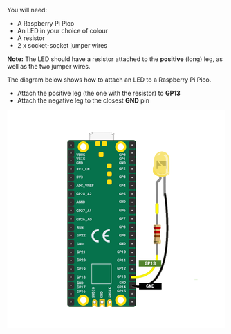 You will need:

+ A Raspberry Pi Pico
+ An LED in your choice of colour
+ A resistor
+ 2 x socket-socket jumper wires

**Note:** The LED should have a resistor attached to the **positive** (long) leg, as well as the two jumper wires.

The diagram below shows how to attach an LED to a Raspberry Pi Pico.

+ Attach the positive leg (the one with the resistor) to **GP13**
+ Attach the negative leg to the closest **GND** pin

![A wiring diagram for a Raspberry Pi Pico and an LED.](images/pico_led_13_bb.png)